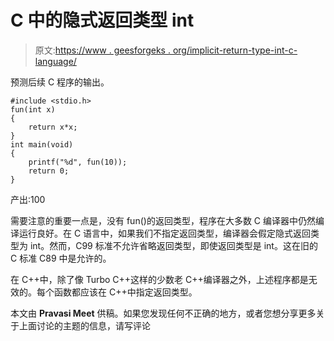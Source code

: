 # C 中的隐式返回类型 int

> 原文:[https://www . geesforgeks . org/implicit-return-type-int-c-language/](https://www.geeksforgeeks.org/implicit-return-type-int-c-language/)

预测后续 C 程序的输出。

```
#include <stdio.h>
fun(int x)
{
    return x*x;
}
int main(void)
{
    printf("%d", fun(10));
    return 0;
}
```

产出:100

需要注意的重要一点是，没有 fun()的返回类型，程序在大多数 C 编译器中仍然编译运行良好。在 C 语言中，如果我们不指定返回类型，编译器会假定隐式返回类型为 int。然而，C99 标准不允许省略返回类型，即使返回类型是 int。这在旧的 C 标准 C89 中是允许的。

在 C++中，除了像 Turbo C++这样的少数老 C++编译器之外，上述程序都是无效的。每个函数都应该在 C++中指定返回类型。

本文由 **Pravasi Meet** 供稿。如果您发现任何不正确的地方，或者您想分享更多关于上面讨论的主题的信息，请写评论